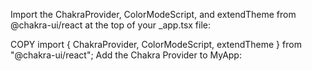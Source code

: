 Import the ChakraProvider, ColorModeScript, and extendTheme from @chakra-ui/react at the top of your _app.tsx file:


COPY
import { ChakraProvider, ColorModeScript, extendTheme } from "@chakra-ui/react";
Add the Chakra Provider to MyApp:
